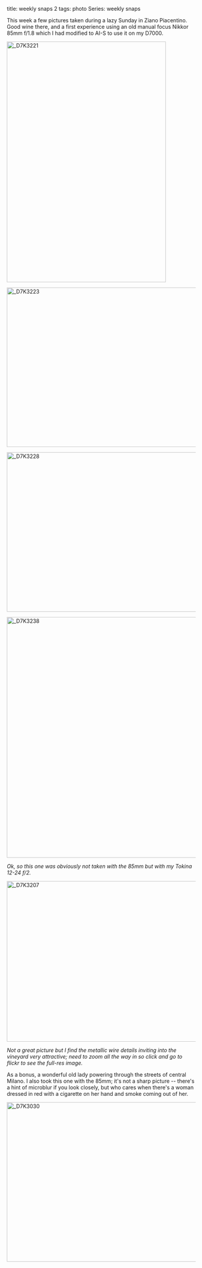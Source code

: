 title: weekly snaps 2
tags: photo
Series: weekly snaps


This week a few pictures taken during a lazy Sunday in Ziano Piacentino. Good wine there, and a first experience using an old manual focus Nikkor 85mm f/1.8 which I had modified to AI-S to use it on my D7000.

<a href="http://www.flickr.com/photos/aadm/7600000200/" title="_D7K3221 by aadm, on Flickr"><img src="http://farm8.staticflickr.com/7250/7600000200_23b7746341_z.jpg" width="424" height="640" alt="_D7K3221"></a>

<a href="http://www.flickr.com/photos/aadm/7600018256/" title="_D7K3223 by aadm, on Flickr"><img src="http://farm8.staticflickr.com/7126/7600018256_6498a32eb1_z.jpg" width="640" height="424" alt="_D7K3223"></a>

<a href="http://www.flickr.com/photos/aadm/7600028908/" title="_D7K3228 by aadm, on Flickr"><img src="http://farm8.staticflickr.com/7111/7600028908_d3c6a8a0ab_z.jpg" width="640" height="424" alt="_D7K3228"></a>

<a href="http://www.flickr.com/photos/aadm/7600039020/" title="_D7K3238 by aadm, on Flickr"><img src="http://farm9.staticflickr.com/8016/7600039020_f902c885af_z.jpg" width="640" height="640" alt="_D7K3238"></a>

*Ok, so this one was obviously not taken with the 85mm but with my Tokina 12-24 f/2.*

<a href="http://www.flickr.com/photos/aadm/7600106286/" title="_D7K3207 by aadm, on Flickr"><img src="http://farm8.staticflickr.com/7121/7600106286_f4e519e421_z.jpg" width="640" height="427" alt="_D7K3207"></a>

*Not a great picture but I find the metallic wire details inviting into the vineyard very attractive; need to zoom all the way in so click and go to flickr to see the full-res image.*

As a bonus, a wonderful old lady powering through the streets of central Milano. I also took this one with the 85mm; it's not a sharp picture -- there's a hint of microblur if you look closely, but who cares when there's a woman dressed in red with a cigarette on her hand and smoke coming out of her.

<a href="http://www.flickr.com/photos/aadm/7599989368/" title="_D7K3030 by aadm, on Flickr"><img src="http://farm8.staticflickr.com/7119/7599989368_dc97285bdd_z.jpg" width="640" height="424" alt="_D7K3030"></a>
